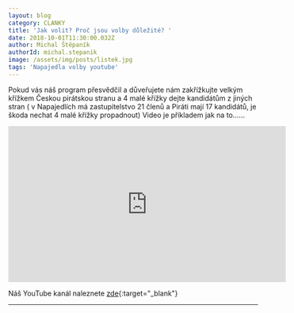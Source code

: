 ```yaml
---
layout: blog
category: CLANKY
title: 'Jak volit? Proč jsou volby důležité? '
date: 2018-10-01T11:30:00.032Z
author: Michal Štěpaník
authorId: michal.stepanik
image: /assets/img/posts/listek.jpg
tags: 'Napajedla volby youtube'
---
```


Pokud vás náš program přesvědčil a důveřujete nám zakřížkujte velkým křížkem Českou pirátskou stranu a 4 malé křížky dejte kandidátům z jiných stran ( v Napajedlích má zastupitelstvo 21 členů a Piráti mají 17 kandidátů, je škoda nechat 4 malé křížky propadnout)
Video je příkladem jak na to......


<iframe width="560" height="315" src="https://www.youtube.com/embed/b7sMdpS9U5c" frameborder="0" allow="autoplay; encrypted-media" allowfullscreen></iframe>



Náš YouTube kanál naleznete [zde](https://www.youtube.com/channel/UCgoN2Mo3r-xe0iO6N5HRWHA){:target="_blank"}

- - -
